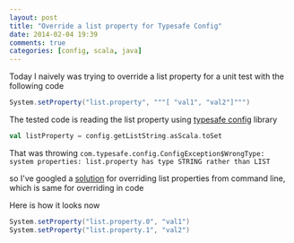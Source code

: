 ```yaml
---
layout: post
title: "Override a list property for Typesafe Config"
date: 2014-02-04 19:39
comments: true
categories: [config, scala, java]
---
```

Today I naively was trying to override a list property for a unit test with the following code
``` scala
System.setProperty("list.property", """[ "val1", "val2"]""")
```

The tested code is reading the list property using [typesafe config](https://github.com/typesafehub/config) library

``` scala
val listProperty = config.getListString.asScala.toSet
```

That was throwing
`com.typesafe.config.ConfigException$WrongType: system properties: list.property has type STRING rather than LIST`

so I've googled a [solution](https://github.com/typesafehub/config/issues/69) for overriding list properties from
command line, which is same for overriding in code

Here is how it looks now

``` scala
System.setProperty("list.property.0", "val1")
System.setProperty("list.property.1", "val2")
```







